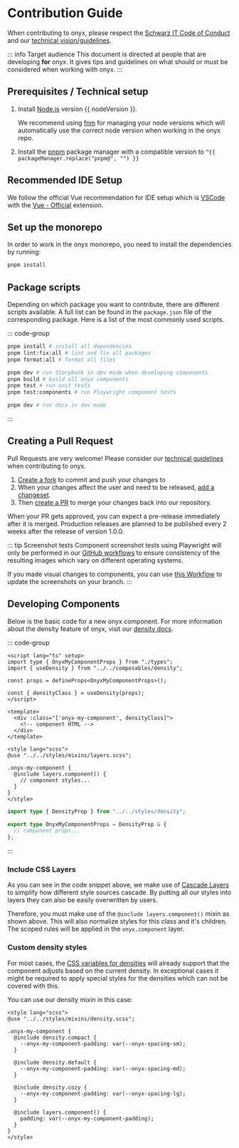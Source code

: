 <script lang="ts" setup>
import { packageManager } from "../../../../package.json";
import nodeVersion from "../../../../.node-version?raw";
</script>

# Contribution Guide

When contributing to onyx, please respect the [Schwarz IT Code of Conduct](https://github.com/SchwarzIT/.github/blob/main/CODE_OF_CONDUCT.md) and our [technical vision/guidelines](/principles/technical-vision).

::: info Target audience
This document is directed at people that are developing **for** onyx.
It gives tips and guidelines on what should or must be considered when working with onyx.
:::

## Prerequisites / Technical setup

1. Install [Node.js](https://nodejs.org/en) version {{ nodeVersion }}.

   We recommend using [fnm](https://github.com/Schniz/fnm) for managing your node versions which will automatically use the correct node version when working in the onyx repo.

2. Install the [pnpm](https://pnpm.io/) package manager with a compatible version to `^{{ packageManager.replace("pnpm@", "") }}`

## Recommended IDE Setup

We follow the official Vue recommendation for IDE setup which is [VSCode](https://code.visualstudio.com) with the [Vue - Official](https://marketplace.visualstudio.com/items?itemName=Vue.volar) extension.

## Set up the monorepo

In order to work in the onyx monorepo, you need to install the dependencies by running:

```sh
pnpm install
```

## Package scripts

Depending on which package you want to contribute, there are different scripts available. A full list can be found in the `package.json` file of the corresponding package.
Here is a list of the most commonly used scripts.

::: code-group

```sh [Monorepo root]
pnpm install # install all dependencies
pnpm lint:fix:all # lint and fix all packages
pnpm format:all # format all files
```

```sh [packages/sit-onyx]
pnpm dev # run Storybook in dev mode when developing components
pnpm build # build all onyx components
pnpm test # run unit tests
pnpm test:components # run Playwright component tests
```

```sh [apps/docs]
pnpm dev # run docs in dev mode
```

:::

## Creating a Pull Request

Pull Requests are very welcome!
Please consider our [technical guidelines](/principles/technical-vision) when contributing to onyx.

1. [Create a fork](https://github.com/SchwarzIT/onyx/fork) to commit and push your changes to
2. When your changes affect the user and need to be released, [add a changeset](https://github.com/SchwarzIT/onyx/blob/main/.changeset/README.md).
3. Then [create a PR](https://github.com/SchwarzIT/onyx/compare) to merge your changes back into our repository.

When your PR gets approved, you can expect a pre-release immediately after it is merged. Production releases are planned to be published every 2 weeks after the release of version 1.0.0.

::: tip Screenshot tests
Component screenshot tests using Playwright will only be performed in our [GitHub workflows](https://github.com/SchwarzIT/onyx/actions) to ensure consistency of the resulting images which vary on different operating systems.

If you made visual changes to components, you can use [this Workflow](https://github.com/SchwarzIT/onyx/actions/workflows/playwright-screenshots.yml) to update the screenshots on your branch.
:::

## Developing Components

Below is the basic code for a new onyx component.
For more information about the density feature of onyx, visit our [density docs](/development/density).

::: code-group

```vue [OnyxMyComponent.vue]
<script lang="ts" setup>
import type { OnyxMyComponentProps } from "./types";
import { useDensity } from "../../composables/density";

const props = defineProps<OnyxMyComponentProps>();

const { densityClass } = useDensity(props);
</script>

<template>
  <div :class="['onyx-my-component', densityClass]">
    <!-- component HTML -->
  </div>
</template>

<style lang="scss">
@use "../../styles/mixins/layers.scss";

.onyx-my-component {
  @include layers.component() {
    // component styles...
  }
}
</style>
```

```ts [types.ts]
import type { DensityProp } from "../../styles/density";

export type OnyxMyComponentProps = DensityProp & {
  // component props...
};
```

:::

### Include CSS Layers

As you can see in the code snippet above, we make use of [Cascade Layers](https://developer.mozilla.org/en-US/docs/Learn/CSS/Building_blocks/Cascade_layers) to simplify how different style sources cascade.
By putting all our styles into layers they can also be easily overwritten by users.

Therefore, you must make use of the `@include layers.component()` mixin as shown above.
This will also normalize styles for this class and it's children. The scoped rules will be applied in the `onyx.component` layer.

### Custom density styles

For most cases, the [CSS variables for densities](/tokens/spacings) will already support that the component adjusts based on the current density.
In exceptional cases it might be required to apply special styles for the densities which can not be covered with this.

You can use our density mixin in this case:

```vue
<style lang="scss">
@use "../../styles/mixins/density.scss";

.onyx-my-component {
  @include density.compact {
    --onyx-my-component-padding: var(--onyx-spacing-sm);
  }

  @include density.default {
    --onyx-my-component-padding: var(--onyx-spacing-md);
  }

  @include density.cozy {
    --onyx-my-component-padding: var(--onyx-spacing-lg);
  }

  @include layers.component() {
    padding: var(--onyx-my-component-padding);
  }
}
</style>
```
